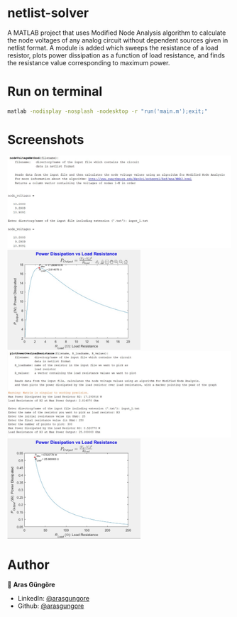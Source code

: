 # netlist-solver

A MATLAB project that uses Modified Node Analysis algorithm to calculate the node voltages of any analog circuit without dependent sources given in netlist format. A module is added which sweeps the resistance of a load resistor, plots power dissipation as a function of load resistance, and finds the resistance value corresponding to maximum power.



# Run on terminal

```sh
matlab -nodisplay -nosplash -nodesktop -r "run('main.m');exit;"
```



# Screenshots

<p align="left">
    <img alt="Screenshot" src="https://github.com/arasgungore/netlist-solver/blob/main/Screenshots/1.jpg" width="520">
    <img alt="Screenshot" src="https://github.com/arasgungore/netlist-solver/blob/main/Screenshots/2.jpg" width="300">
    <img alt="Screenshot" src="https://github.com/arasgungore/netlist-solver/blob/main/Screenshots/3.jpg" width="520">
    <img alt="Screenshot" src="https://github.com/arasgungore/netlist-solver/blob/main/Screenshots/4.jpg" width="300">
</p>



# Author

👤 **Aras Güngöre**

* LinkedIn: [@arasgungore](https://www.linkedin.com/in/arasgungore)
* Github: [@arasgungore](https://github.com/arasgungore)
